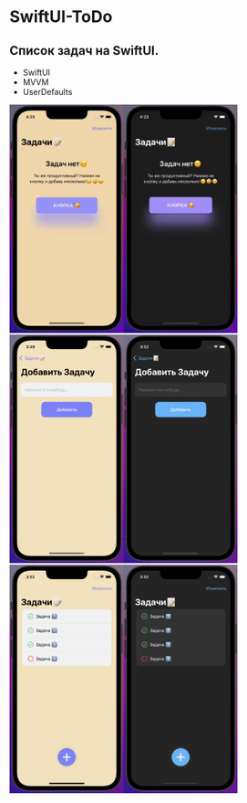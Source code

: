 # SwiftUI-ToDo
## Список задач на SwiftUI.
- SwiftUI
- MVVM
- UserDefaults

<img src="https://github.com/profoundA/SwiftUI-ToDo/blob/main/Resources/7.gif" width="200" height="400" /><img src="https://github.com/profoundA/SwiftUI-ToDo/blob/main/Resources/8.gif" width="200" height="400" /><img src="https://github.com/profoundA/SwiftUI-ToDo/blob/main/Resources/3.png" width="200" height="400" /><img src="https://github.com/profoundA/SwiftUI-ToDo/blob/main/Resources/4.png" width="200" height="400" /><img src="https://github.com/profoundA/SwiftUI-ToDo/blob/main/Resources/5.png" width="200" height="400" /><img src="https://github.com/profoundA/SwiftUI-ToDo/blob/main/Resources/6.png" width="200" height="400" />
